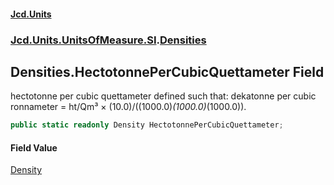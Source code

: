 #### [Jcd.Units](index.md 'index')
### [Jcd.Units.UnitsOfMeasure.SI](Jcd.Units.UnitsOfMeasure.SI.md 'Jcd.Units.UnitsOfMeasure.SI').[Densities](Densities.md 'Jcd.Units.UnitsOfMeasure.SI.Densities')

## Densities.HectotonnePerCubicQuettameter Field

hectotonne per cubic quettameter defined such that: dekatonne per cubic ronnameter = ht/Qm³ ×
(10.0)/((1000.0)*(1000.0)*(1000.0)).

```csharp
public static readonly Density HectotonnePerCubicQuettameter;
```

#### Field Value
[Density](Density.md 'Jcd.Units.UnitTypes.Density')